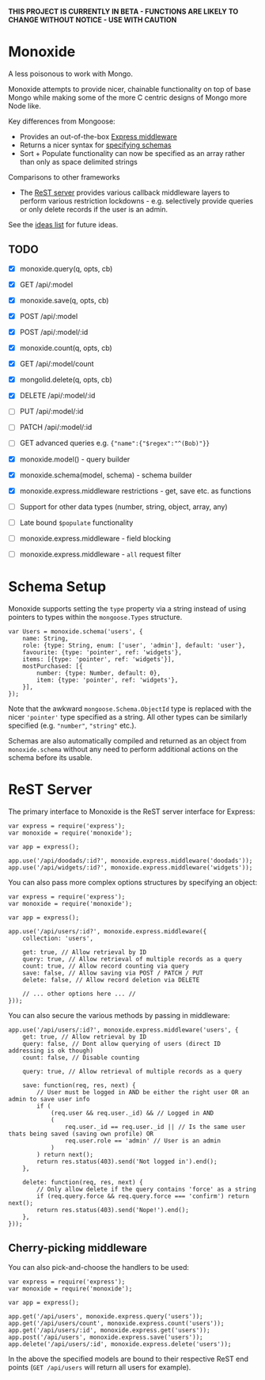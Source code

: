 **THIS PROJECT IS CURRENTLY IN BETA - FUNCTIONS ARE LIKELY TO CHANGE WITHOUT NOTICE - USE WITH CAUTION**


Monoxide
=========
A less poisonous to work with Mongo.

Monoxide attempts to provide nicer, chainable functionality on top of base Mongo while making some of the more C centric designs of Mongo more Node like.


Key differences from Mongoose:

* Provides an out-of-the-box [Express middleware](#rest-server)
* Returns a nicer syntax for [specifying schemas](#schema-setup)
* Sort + Populate functionality can now be specified as an array rather than only as space delimited strings


Comparisons to other frameworks

* The [ReST server](#rest-server) provides various callback middleware layers to perform various restriction lockdowns - e.g. selectively provide queries or only delete records if the user is an admin.


See the [ideas list](ideas.md) for future ideas.


TODO
----

- [x] monoxide.query(q, opts, cb)
- [x] GET /api/:model
- [x] monoxide.save(q, opts, cb)
- [x] POST /api/:model
- [x] POST /api/:model/:id
- [x] monoxide.count(q, opts, cb)
- [x] GET /api/:model/count
- [x] mongolid.delete(q, opts, cb)
- [x] DELETE /api/:model/:id
- [ ] PUT /api/:model/:id
- [ ] PATCH /api/:model/:id
- [ ] GET advanced queries e.g. `{"name":{"$regex":"^(Bob)"}}`
- [x] monoxide.model() - query builder
- [x] monoxide.schema(model, schema) - schema builder
- [x] monoxide.express.middleware restrictions - get, save etc. as functions
- [ ] Support for other data types (number, string, object, array, any)
- [ ] Late bound `$populate` functionality
- [ ] monoxide.express.middleware - field blocking
- [ ] monoxide.express.middleware - `all` request filter


Schema Setup
============
Monoxide supports setting the `type` property via a string instead of using pointers to types within the `mongoose.Types` structure.

	var Users = monoxide.schema('users', {
		name: String,
		role: {type: String, enum: ['user', 'admin'], default: 'user'},
		favourite: {type: 'pointer', ref: 'widgets'},
		items: [{type: 'pointer', ref: 'widgets'}],
		mostPurchased: [{
			number: {type: Number, default: 0},
			item: {type: 'pointer', ref: 'widgets'},
		}],
	});

Note that the awkward `mongoose.Schema.ObjectId` type is replaced with the nicer `'pointer'` type specified as a string. All other types can be similarly specified (e.g. `"number"`, `"string"` etc.).

Schemas are also automatically compiled and returned as an object from `monoxide.schema` without any need to perform additional actions on the schema before its usable.



ReST Server
===========
The primary interface to Monoxide is the ReST server interface for Express:

	var express = require('express');
	var monoxide = require('monoxide');

	var app = express();

	app.use('/api/doodads/:id?', monoxide.express.middleware('doodads'));
	app.use('/api/widgets/:id?', monoxide.express.middleware('widgets'));


You can also pass more complex options structures by specifying an object:

	var express = require('express');
	var monoxide = require('monoxide');

	var app = express();

	app.use('/api/users/:id?', monoxide.express.middleware({
		collection: 'users',

		get: true, // Allow retrieval by ID
		query: true, // Allow retrieval of multiple records as a query
		count: true, // Allow record counting via query
		save: false, // Allow saving via POST / PATCH / PUT
		delete: false, // Allow record deletion via DELETE

		// ... other options here ... //
	}));


You can also secure the various methods by passing in middleware:

	app.use('/api/users/:id?', monoxide.express.middleware('users', {
		get: true, // Allow retrieval by ID
		query: false, // Dont allow querying of users (direct ID addressing is ok though)
		count: false, // Disable counting

		query: true, // Allow retrieval of multiple records as a query

		save: function(req, res, next) {
			// User must be logged in AND be either the right user OR an admin to save user info
			if (
				(req.user && req.user._id) && // Logged in AND
				(
					req.user._id == req.user._id || // Is the same user thats being saved (saving own profile) OR
					req.user.role == 'admin' // User is an admin
				)
			) return next();
			return res.status(403).send('Not logged in').end();
		},

		delete: function(req, res, next) {
			// Only allow delete if the query contains 'force' as a string
			if (req.query.force && req.query.force === 'confirm') return next();
			return res.status(403).send('Nope!').end();
		},
	}));


Cherry-picking middleware
-------------------------
You can also pick-and-choose the handlers to be used:

	var express = require('express');
	var monoxide = require('monoxide');

	var app = express();

	app.get('/api/users', monoxide.express.query('users'));
	app.get('/api/users/count', monoxide.express.count('users'));
	app.get('/api/users/:id', monoxide.express.get('users'));
	app.post('/api/users', monoxide.express.save('users'));
	app.delete('/api/users/:id', monoxide.express.delete('users'));

In the above the specified models are bound to their respective ReST end points (`GET /api/users` will return all users for example).
